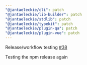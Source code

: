 ```yaml
---
"@jantaeleckie/cli": patch
"@jantaeleckie/lib-builder": patch
"@jantaeleckie/stdlib": patch
"@jantaeleckie/typekit": patch
"@jantaeleckie/plugin-qa": patch
"@jantaeleckie/plugin-vue": patch
---
```

    
Release/workflow testing [#38](https://github.com/JantaeLeckie/frontier_test/pull/38)
    
Testing the npm release again
